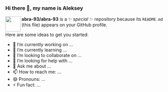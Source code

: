 ### Hi there 👋, my name is Aleksey

<a href="url"><img src="https://i.pinimg.com/originals/ce/69/4f/ce694f560636dffcf42ecf40d4f2f962.gif" align="left" height="48" width="48" ></a>
<!-- ![](https://i.pinimg.com/originals/ce/69/4f/ce694f560636dffcf42ecf40d4f2f962.gif) -->

**abra-93/abra-93** is a ✨ _special_ ✨ repository because its `README.md` (this file) appears on your GitHub profile.

Here are some ideas to get you started:

- 🔭 I’m currently working on ...
- 🌱 I’m currently learning ...
- 👯 I’m looking to collaborate on ...
- 🤔 I’m looking for help with ...
- 💬 Ask me about ...
- 📫 How to reach me: ...
- 😄 Pronouns: ...
- ⚡ Fun fact: ...

